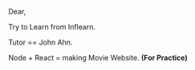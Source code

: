 Dear,

Try to Learn from Inflearn.

Tutor == John Ahn.

Node + React = making Movie Website.
**(For Practice)**
